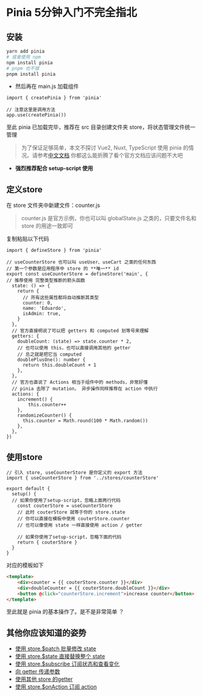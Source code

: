 # Pinia 5分钟入门不完全指北
## 安装
```bash
yarn add pinia
# 或者使用 npm
npm install pinia
# pnpm 也不错
pnpm install pinia
```
- 然后再在 main.js 加载组件
```JS
import { createPinia } from 'pinia'

// 注意这里是调用方法
app.use(createPinia())
```
至此 pinia 已加载完毕，推荐在 src 目录创建文件夹 store，将状态管理文件统一管理
> 为了保证足够简单，本文不探讨 Vue2, Nuxt, TypeScript 使用 pinia 的情况。请参考[中文文档](https://pinia.web3doc.top/introduction.html)
> 你都这么能折腾了看个官方文档应该问题不大吧
- **强烈推荐配合 setup-script 使用**

## 定义store
在 store 文件夹中新建文件：counter.js 
>counter.js 是官方示例，你也可以叫 globalState.js 之类的，只要文件名和 store 的用途一致即可

复制粘贴以下代码
```JS
import { defineStore } from 'pinia'

// useCounterStore 也可以叫 useUser、useCart 之类的任何东西
// 第一个参数是应用程序中 store 的 **唯一** id
export const useCounterStore = defineStore('main', {
// 推荐使用 完整类型推断的箭头函数
  state: () => {
    return {
      // 所有这些属性都将自动推断其类型
      counter: 0,
      name: 'Eduardo',
      isAdmin: true,
    }
  },
  // 官方直接明说了可以把 getters 和 computed 划等号来理解
  getters: {
    doubleCount: (state) => state.counter * 2,
    // 也可以使用 this，也可以直接调用其他的 getter
    // 总之就是把它当 computed
    doublePlusOne(): number {
      return this.doubleCount + 1
    },
  },
  // 官方也直说了 Actions 相当于组件中的 methods，非常好懂
  // pinia 去除了 mutation， 异步操作同样推荐在 action 中执行
  actions: {
	increment() {
		this.counter++
	},
    randomizeCounter() {
	  this.counter = Math.round(100 * Math.random())
	},
  },
})
```
## 使用store
```JS
// 引入 store, useCounterStore 是你定义的 export 方法
import { useCounterStore } from '../stores/counterStore'

export default {
  setup() {
  // 如果你使用了setup-script，忽略上面两行代码
	const couterStore = useCounterStore
	// 此时 couterStore 就等于你的 store.state 
	// 你可以直接在模板中使用 couterStore.counter
	// 也可以像使用 state 一样直接使用 action / getter

    // 如果你使用了setup-script，忽略下面的代码
	return { couterStore }
  }
}
```
对应的模板如下
```html
<template>
	<div>counter = {{ couterStore.counter }}</div>
	<div>doubleCounter = {{ couterStore.doubleCount }}</div>
	<button @click="counterStore.increment">increase counter</button>
</template>
```
至此就是 pinia 的基本操作了。是不是非常简单 ？
## 其他你应该知道的姿势
- [使用 store.$patch 批量修改 state](https://pinia.web3doc.top/core-concepts/state.html#%E6%94%B9%E5%8F%98%E7%8A%B6%E6%80%81)
- [使用 store.$state 直接替换整个 state](https://pinia.web3doc.top/core-concepts/state.html#%E6%9B%BF%E6%8D%A2state)
- [使用 store.$subscribe 订阅状态和查看变化](https://pinia.web3doc.top/core-concepts/state.html#%E8%AE%A2%E9%98%85%E7%8A%B6%E6%80%81)
- [向 getter 传递参数](https://pinia.web3doc.top/core-concepts/getters.html#%E5%B0%86%E5%8F%82%E6%95%B0%E4%BC%A0%E9%80%92%E7%BB%99-getter)
- [使用其他 store 的getter](https://pinia.web3doc.top/core-concepts/getters.html#%E8%AE%BF%E9%97%AE%E5%85%B6%E4%BB%96-store-%E7%9A%84getter)
- [使用 store.$onAction 订阅 action](https://pinia.web3doc.top/core-concepts/actions.html#%E8%AE%A2%E9%98%85-actions)
